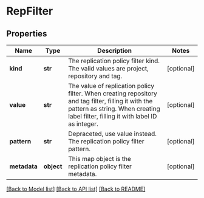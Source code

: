 # RepFilter

## Properties
Name | Type | Description | Notes
------------ | ------------- | ------------- | -------------
**kind** | **str** | The replication policy filter kind. The valid values are project, repository and tag. | [optional] 
**value** | **str** | The value of replication policy filter. When creating repository and tag filter, filling it with the pattern as string. When creating label filter, filling it with label ID as integer. | [optional] 
**pattern** | **str** | Depraceted, use value instead. The replication policy filter pattern. | [optional] 
**metadata** | **object** | This map object is the replication policy filter metadata. | [optional] 

[[Back to Model list]](../README.md#documentation-for-models) [[Back to API list]](../README.md#documentation-for-api-endpoints) [[Back to README]](../README.md)


